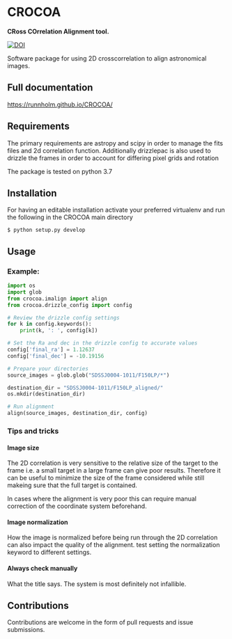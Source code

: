 # CROCOA
<b>CRoss COrrelation Alignment tool. </b>

[![DOI](https://zenodo.org/badge/366738844.svg)](https://zenodo.org/doi/10.5281/zenodo.10963967)


Software package for using 2D crosscorrelation to align astronomical images.




## Full documentation
https://runnholm.github.io/CROCOA/

## Requirements
The primary requirements are astropy and scipy in order to manage the fits files and 2d correlation function. Additionally drizzlepac is also used to drizzle the frames in order to account for differing pixel grids and rotation

The package is tested on python 3.7


## Installation

For having an editable installation activate your preferred virtualenv and run the following in the CROCOA main directory

``` 
$ python setup.py develop
```

## Usage

### Example:

```python
import os
import glob
from crocoa.imalign import align
from crocoa.drizzle_config import config

# Review the drizzle config settings
for k in config.keywords():
    print(k, ': ', config[k])

# Set the Ra and dec in the drizzle config to accurate values
config['final_ra'] = 1.12637
config['final_dec'] = -10.19156

# Prepare your directories
source_images = glob.glob("SDSSJ0004-1011/F150LP/*")

destination_dir = "SDSSJ0004-1011/F150LP_aligned/"
os.mkdir(destination_dir)

# Run alignment
align(source_images, destination_dir, config)
```

### Tips and tricks

#### Image size
The 2D correlation is very sensitive to the relative size of the target to the frame i.e. a small target in a large frame can give poor results. Therefore it can be useful to minimize the size of the frame considered while still makeing sure that the full target is contained.

In cases where the alignment is very poor this can require manual correction of the coordinate system beforehand.

#### Image normalization
How the image is normalized before being run through the 2D correlation can also impact the quality of the alignment. test setting the normalization keyword to different settings.

#### Always check manually
What the title says. The system is most definitely not infallible.

## Contributions

Contributions are welcome in the form of pull requests and issue submissions.

